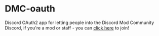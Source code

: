# DMC-oauth
Discord OAuth2 app for letting people into the Discord Mod Community Discord, if you're a mod or staff - you can [click here](https://dmcoauth.panley01.workers.dev/) to join!
